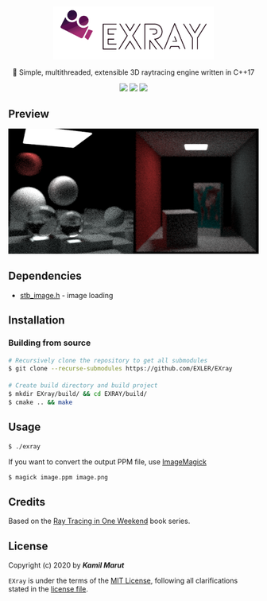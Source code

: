 <p align="center">
    <img src="docs/logo_transparent.png" width="324">
    <p align="center">🎥 Simple, multithreaded, extensible 3D raytracing engine written in C++17</P>
    <p align="center">
        <img src="https://github.com/EXLER/EXray/workflows/Build/badge.svg">
        <img src="https://img.shields.io/github/license/EXLER/EXRay">
        <img src="https://img.shields.io/github/repo-size/EXLER/EXRay">
    </p>
</p>

## Preview

<p align="center">
    <img src="docs/header.png" width="628">
</p>

## Dependencies

* [stb_image.h](https://github.com/nothings/stb) - image loading

## Installation

### Building from source

```bash
# Recursively clone the repository to get all submodules
$ git clone --recurse-submodules https://github.com/EXLER/EXray

# Create build directory and build project
$ mkdir EXray/build/ && cd EXRAY/build/
$ cmake .. && make
```

## Usage

```bash
$ ./exray
```

If you want to convert the output PPM file, use [ImageMagick](https://imagemagick.org/index.php)
```bash
$ magick image.ppm image.png
```

## Credits

Based on the [Ray Tracing in One Weekend](https://raytracing.github.io/) book series.

## License

Copyright (c) 2020 by ***Kamil Marut***

`EXray` is under the terms of the [MIT License](https://www.tldrlegal.com/l/mit), following all clarifications stated in the [license file](LICENSE).
